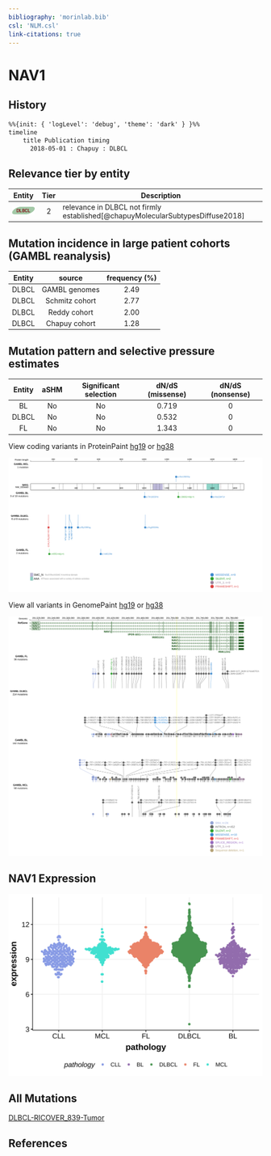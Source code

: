 ```yaml
---
bibliography: 'morinlab.bib'
csl: 'NLM.csl'
link-citations: true
---
```

# NAV1

## History
```mermaid
%%{init: { 'logLevel': 'debug', 'theme': 'dark' } }%%
timeline
    title Publication timing
      2018-05-01 : Chapuy : DLBCL
```

## Relevance tier by entity

|Entity|Tier|Description                              |
|:------:|:----:|-----------------------------------------|
|![DLBCL](images/icons/DLBCL_tier2.png) |2   |relevance in DLBCL not firmly established[@chapuyMolecularSubtypesDiffuse2018]|

## Mutation incidence in large patient cohorts (GAMBL reanalysis)

|Entity|source        |frequency (%)|
|:------:|:--------------:|:-------------:|
|DLBCL |GAMBL genomes |2.49         |
|DLBCL |Schmitz cohort|2.77         |
|DLBCL |Reddy cohort  |2.00         |
|DLBCL |Chapuy cohort |1.28         |

## Mutation pattern and selective pressure estimates

|Entity|aSHM|Significant selection|dN/dS (missense)|dN/dS (nonsense)|
|:------:|:----:|:---------------------:|:----------------:|:----------------:|
|BL    |No  |No                   |0.719           |0               |
|DLBCL |No  |No                   |0.532           |0               |
|FL    |No  |No                   |1.343           |0               |



View coding variants in ProteinPaint [hg19](https://morinlab.github.io/LLMPP/GAMBL/NAV1_protein.html)  or [hg38](https://morinlab.github.io/LLMPP/GAMBL/NAV1_protein_hg38.html)

![](images/proteinpaint/NAV1_NM_020443.svg)

View all variants in GenomePaint [hg19](https://morinlab.github.io/LLMPP/GAMBL/NAV1.html)  or [hg38](https://morinlab.github.io/LLMPP/GAMBL/NAV1_hg38.html)

![](images/proteinpaint/NAV1.svg)

## NAV1 Expression
![](images/gene_expression/NAV1_by_pathology.svg)
<!-- ORIGIN: chapuyMolecularSubtypesDiffuse2018b -->
<!-- DLBCL: chapuyMolecularSubtypesDiffuse2018b -->

## All Mutations

[DLBCL-RICOVER_839-Tumor](https://bcgsc.ca/downloads/morinlab/GAMBL/Chapuy_2018/DLBCL-RICOVER_839-Tumor.html)

## References
